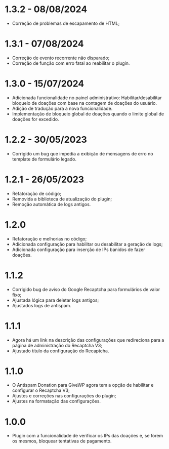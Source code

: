 # 1.3.2 - 08/08/2024
* Correção de problemas de escapamento de HTML;

# 1.3.1 - 07/08/2024
* Correção de evento recorrente não disparado;
* Correção de função com erro fatal ao reabilitar o plugin.

# 1.3.0 - 15/07/2024
* Adicionada funcionalidade no painel administrativo: Habilitar/desabilitar bloqueio de doações com base na contagem de doações do usuário.
* Adição de tradução para a nova funcionalidade.
* Implementação de bloqueio global de doações quando o limite global de doações for excedido.

# 1.2.2 - 30/05/2023
* Corrigido um bug que impedia a exibição de mensagens de erro no template de formulário legado.

# 1.2.1 - 26/05/2023
* Refatoração de código;
* Removida a biblioteca de atualização do plugin;
* Remoção automática de logs antigos.

# 1.2.0
* Refatoração e melhorias no código;
* Adicionada configuração para habilitar ou desabilitar a geração de logs;
* Adicionada configuração para inserção de IPs banidos de fazer doações.

# 1.1.2
* Corrigido bug de aviso do Google Recaptcha para formulários de valor fixo;
* Ajustada lógica para deletar logs antigos;
* Ajustados logs de antispam.

# 1.1.1
* Agora há um link na descrição das configurações que redireciona para a página de administração do Recaptcha V3;
* Ajustado título da configuração do Recaptcha.

# 1.1.0
* O Antispam Donation para GiveWP agora tem a opção de habilitar e configurar o Recaptcha V3;
* Ajustes e correções nas configurações do plugin;
* Ajustes na formatação das configurações.

# 1.0.0
* Plugin com a funcionalidade de verificar os IPs das doações e, se forem os mesmos, bloquear tentativas de pagamento.
